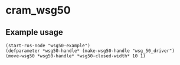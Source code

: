 cram_wsg50
===

Example usage
---

```
(start-ros-node "wsg50-example")
(defparameter *wsg50-handle* (make-wsg50-handle "wsg_50_driver")
(move-wsg50 *wsg50-handle* *wsg50-closed-width* 10 1)
```
